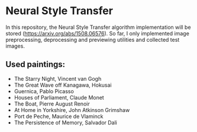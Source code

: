 # Neural Style Transfer
In this repository, the Neural Style Transfer algorithm implementation will be stored (https://arxiv.org/abs/1508.06576). 
So far, I only implemented image preprocessing, deprocessing and previewing utilities and collected test images.

## Used paintings:
- The Starry Night, Vincent van Gogh
- The Great Wave off Kanagawa, Hokusai
- Guernica, Pablo Picasso
- Houses of Parliament, Claude Monet
- The Boat, Pierre August Renoir
- At Home in Yorkshire, John Atkinson Grimshaw
- Port de Peche, Maurice de Vlaminck
- The Persistence of Memory, Salvador Dali